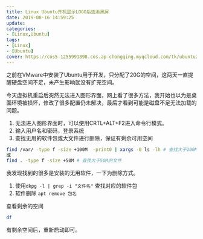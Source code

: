 ```yaml
---
title: Linux Ubuntu开机显示LOGO后逐渐黑屏
date: 2019-08-16 14:59:25
update:
categories:
- [Linux,Ubuntu]
tags:
- [Linux]
- [Ubuntu]
cover: https://cos5-1255991898.cos.ap-chongqing.myqcloud.com/tk/ubuntu20211023.png
---
```




之前在VMware中安装了Ubuntu用于开发，只分配了20G的空间，这两天一直提醒硬盘空间不足，未产生影响就没有扩充空间。

今天虚拟机重启后突然无法进入图形界面，网上看了很多方法，我开始也以为是桌面环境被损坏，修改了很多配置仍未解决，最后才看到可能是磁盘不足无法加载的问题。

1. 无法进入图形界面时，可以使用CRTL+ALT+F2进入命令行模式。
2. 输入用户名和密码，登录系统
3. 查找无用的软件包或大文件进行删除，保证有剩余可用空间

```bash
find /var/ -type f -size +100M  -print0 | xargs -0 ls -lh # 查找大于100M的文件并进行排序
或
find . -type f -size +50M # 查找大于50M的文件
```
<!-- more -->
我发现找到的很多是安装的无用软件，一下为删除方式。

1. 使用`dkpg -l | grep -i "文件名"` 查找对应的软件包
2. 软件删除 `apt remove 包名`

查看剩余的空间
```bash
df
```

有剩余空间后，重新启动即可。